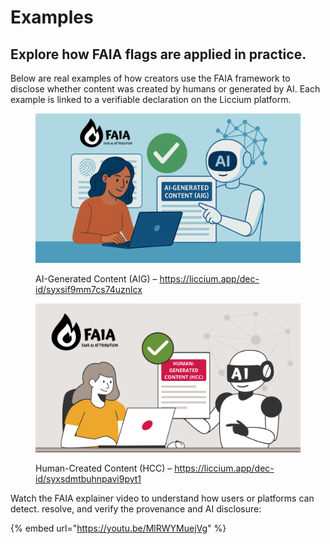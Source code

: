 # Examples

## Explore how FAIA flags are applied in practice.

Below are real examples of how creators use the FAIA framework to disclose whether content was created by humans or generated by AI. Each example is linked to a verifiable declaration on the Liccium platform.

<figure><img src=".gitbook/assets/AIG.png" alt=""><figcaption><p>AI-Generated Content (AIG) – <a href="https://liccium.app/dec-id/syxsif9mm7cs74uznlcx">https://liccium.app/dec-id/syxsif9mm7cs74uznlcx</a> </p></figcaption></figure>

<figure><img src=".gitbook/assets/HCC-new.png" alt=""><figcaption><p>Human-Created Content (HCC) – <a href="https://liccium.app/dec-id/syxsdmtbuhnpavi9pyt1">https://liccium.app/dec-id/syxsdmtbuhnpavi9pyt1</a></p></figcaption></figure>

Watch the FAIA explainer video to understand how users or platforms can detect. resolve, and verify the provenance and AI disclosure:&#x20;

{% embed url="https://youtu.be/MlRWYMuejVg" %}

